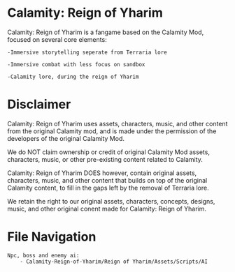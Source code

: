 # Calamity: Reign of Yharim
Calamity: Reign of Yharim is a fangame based on the Calamity Mod, focused on several core elements:

	-Immersive storytelling seperate from Terraria lore
	
	-Immersive combat with less focus on sandbox
	
	-Calamity lore, during the reign of Yharim
	

# Disclaimer
Calamity: Reign of Yharim uses assets, characters, music, and other content from the original Calamity mod, and is made under the permission of the developers of the original Calamity Mod. 

We do NOT claim ownership or credit of original Calamity Mod assets, characters, music, or other pre-existing content related to Calamity. 

Calamity: Reign of Yharim DOES however, contain original assets, characters, music, and other content that builds on top of the original Calamity content, to fill in the gaps left by the removal of Terraria lore.

We retain the right to our original assets, characters, concepts, designs, music, and other original conent made for Calamity: Reign of Yharim. 

# File Navigation

	Npc, boss and enemy ai:
		- Calamity-Reign-of-Yharim/Reign of Yharim/Assets/Scripts/AI
		
	
